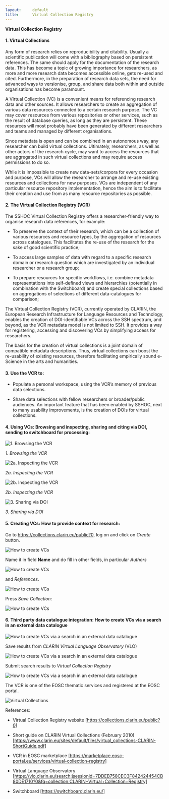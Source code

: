 ```yaml
---
layout:     default
title:      Virtual Collection Registry
---
```


**Virtual Collection Registry**

<h4>1. Virtual Collections</h4>

Any form of research relies on reproducibility and citability. Usually a scientific publication  will come with a bibliography based on persistent references. The same should apply for the documentation of the research data. This has become a topic of growing importance for researchers, as more and more research data becomes accessible online, gets re-used and cited. Furthermore, in the preparation of research data sets, the need for advanced ways to versionise, group, and share data both within and outside organisations has become paramount.

A Virtual Collection (VC) is a convenient means for referencing research data and other sources. It allows researchers to create an aggregation of various data resources connected to a certain research purpose. The VC may cover resources from various repositories or other services, such as the result of database queries, as long as they are persistent. These resources will most probably have been generated by different researchers and teams and managed by different organisations.

Since metadata is open and can be combined in an autonomous way, any researcher can build virtual collections. Ultimately, researchers, as well as other actors of the research cycle, may want to access the resources that are aggregated in such virtual collections and may require access permissions to do so.

While it is impossible to create new data-sets/corpora for every occasion and purpose, VCs will allow the researcher to arrange and re-use existing resources and collections for new purposes. VCs are independent of any particular resource repository implementation, hence the aim is to facilitate their creation and use from as many resource repositories as possible.

<h4>2. The Virtual Collection Registry (VCR)</h4>

The SSHOC Virtual Collection Registry offers a researcher-friendly way to organise research data references, for example:

- To preserve the context of their research, which can be a collection of various resources and resource types, by the aggregation of resources across catalogues. This facilitates the re-use of the research for the sake of good scientific practice;

- To access large samples of data with regard to a specific research domain or research question which are investigated by an individual researcher or a research group;

- To prepare resources for specific workflows, i.e. combine metadata representations into self-defined views and hierarchies (potentially in combination with the Switchboard) and create special collections based on aggregations of selections of different data-catalogues for comparison;

The Virtual Collection Registry (VCR), currently operated by CLARIN, the European Research Infrastructure for Language Resources and Technology, enables the creation of DOI-identifiable VCs across the SSH spectrum, and beyond, as the VCR metadata model is not limited to SSH. It provides a way for registering, accessing and discovering VCs by simplifying access for researchers.

The basis for the creation of virtual collections is a joint domain of compatible metadata descriptions. Thus, virtual collections can boost the re-usability of existing resources, therefore facilitating empirically sound e-Science in the arts and humanities.

<h4>3. Use the VCR to:</h4>

- Populate a personal workspace, using the VCR’s memory of previous data selections.

- Share data selections with fellow researchers or broader/public audiences. An important feature that has been enabled by SSHOC, next to many usability improvements, is the creation of DOIs for virtual collections.

<h4>4. Using VCs: Browsing and inspecting, sharing and citing via DOI, sending to switchboard for processing:</h4>

![1. Browsing the VCR](images/Using_VCs01.png)

_1. Browsing the VCR_

![_2a. Inspecting the VCR_](images/Using_VCs02.png)

_2a. Inspecting the VCR_

![_2b. Inspecting the VCR_](images/Using_VCs03.png)

_2b. Inspecting the VCR_

![_3. Sharing via DOI_](images/Using_VCs04.png)

_3. Sharing via DOI_

<h4>5. Creating VCs: How to provide context for research:</h4>

Go to <a href="https://collections.clarin.eu/public?0" target="_blank">https://collections.clarin.eu/public?0</a>, log on and click on <i>Create</i> button.

![How to create VCs](images/Create_VC01.png)

Name it in field <b>Name</b> and do fill in other fields, in particular <i>Authors</i>

![How to create VCs](images/Create_VC02.png)

and <i>References</i>.

![How to create VCs](images/Create_VC03.png)

Press <i>Save Collection</i>:

![How to create VCs](images/Create_VC04.png)

<h4>6. Third party data catalogue integration: How to create VCs via a search in an external data catalogue</h4>

![How to create VCs via a search in an external data catalogue](images/Create_VC05.png)

Save results from <i>CLARIN Virtual Language Observatory</i> (VLO)

![How to create VCs via a search in an external data catalogue](images/Create_VC06.png)

Submit search results to <i>Virtual Collection Registry</i>

![How to create VCs via a search in an external data catalogue](images/Create_VC07.png)

The VCR is one of the EOSC thematic services and registered at the EOSC portal.

![Virtual Collections](images/SSHOC_logo_emblem.png)

References:

- Virtual Collection Registry website [https://collections.clarin.eu/public?0]

- Short guide on CLARIN Virtual Collections (February 2010) [https://www.clarin.eu/sites/default/files/virtual_collections-CLARIN-ShortGuide.pdf]

- VCR in EOSC marketplace [https://marketplace.eosc-portal.eu/services/virtual-collection-registry]

- Virtual Language Observatory [https://vlo.clarin.eu/search;jsessionid=7DDEB758CEC3F842424454CB80DE1710?0&fq=collection:CLARIN+Virtual+Collection+Registry]

- Switchboard [https://switchboard.clarin.eu/]
